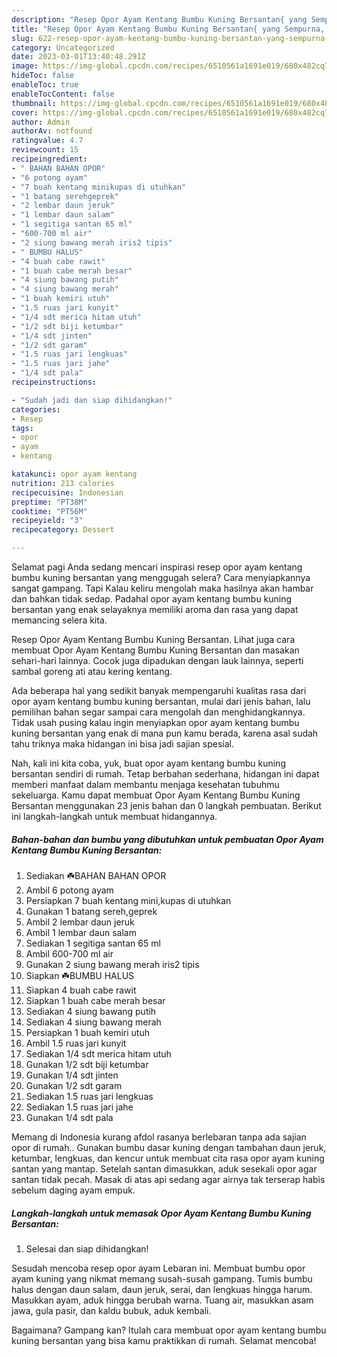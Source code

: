 ```yaml
---
description: "Resep Opor Ayam Kentang Bumbu Kuning Bersantan{ yang Sempurna,  Menu Buat lebaran"
title: "Resep Opor Ayam Kentang Bumbu Kuning Bersantan{ yang Sempurna,  Menu Buat lebaran"
slug: 622-resep-opor-ayam-kentang-bumbu-kuning-bersantan-yang-sempurna-menu-buat-lebaran
category: Uncategorized
date: 2023-03-01T13:40:48.291Z
image: https://img-global.cpcdn.com/recipes/6510561a1691e019/680x482cq70/opor-ayam-kentang-bumbu-kuning-bersantan-foto-resep-utama.jpg
hideToc: false
enableToc: true
enableTocContent: false
thumbnail: https://img-global.cpcdn.com/recipes/6510561a1691e019/680x482cq70/opor-ayam-kentang-bumbu-kuning-bersantan-foto-resep-utama.jpg
cover: https://img-global.cpcdn.com/recipes/6510561a1691e019/680x482cq70/opor-ayam-kentang-bumbu-kuning-bersantan-foto-resep-utama.jpg
author: Admin
authorAv: notfound
ratingvalue: 4.7
reviewcount: 15
recipeingredient:
- " BAHAN BAHAN OPOR"
- "6 potong ayam"
- "7 buah kentang minikupas di utuhkan"
- "1 batang serehgeprek"
- "2 lembar daun jeruk"
- "1 lembar daun salam"
- "1 segitiga santan 65 ml"
- "600-700 ml air"
- "2 siung bawang merah iris2 tipis"
- " BUMBU HALUS"
- "4 buah cabe rawit"
- "1 buah cabe merah besar"
- "4 siung bawang putih"
- "4 siung bawang merah"
- "1 buah kemiri utuh"
- "1.5 ruas jari kunyit"
- "1/4 sdt merica hitam utuh"
- "1/2 sdt biji ketumbar"
- "1/4 sdt jinten"
- "1/2 sdt garam"
- "1.5 ruas jari lengkuas"
- "1.5 ruas jari jahe"
- "1/4 sdt pala"
recipeinstructions:

- "Sudah jadi dan siap dihidangkan!"
categories:
- Resep
tags:
- opor
- ayam
- kentang

katakunci: opor ayam kentang 
nutrition: 213 calories
recipecuisine: Indonesian
preptime: "PT38M"
cooktime: "PT56M"
recipeyield: "3"
recipecategory: Dessert

---
```



Selamat pagi Anda sedang mencari inspirasi resep opor ayam kentang bumbu kuning bersantan yang menggugah selera? Cara menyiapkannya sangat gampang. Tapi Kalau keliru mengolah maka hasilnya akan hambar dan bahkan tidak sedap. Padahal opor ayam kentang bumbu kuning bersantan yang enak selayaknya memiliki aroma dan rasa yang dapat memancing selera kita.


Resep Opor Ayam Kentang Bumbu Kuning Bersantan. Lihat juga cara membuat Opor Ayam Kentang Bumbu Kuning Bersantan dan masakan sehari-hari lainnya. Cocok juga dipadukan dengan lauk lainnya, seperti sambal goreng ati atau kering kentang.

Ada beberapa hal yang sedikit banyak mempengaruhi kualitas rasa dari opor ayam kentang bumbu kuning bersantan, mulai dari jenis bahan, lalu pemilihan bahan segar sampai cara mengolah dan menghidangkannya. Tidak usah pusing kalau ingin menyiapkan opor ayam kentang bumbu kuning bersantan yang enak di mana pun kamu berada, karena asal sudah tahu triknya maka hidangan ini bisa jadi sajian spesial.


Nah, kali ini kita coba, yuk, buat opor ayam kentang bumbu kuning bersantan sendiri di rumah. Tetap berbahan sederhana, hidangan ini dapat memberi manfaat dalam membantu menjaga kesehatan tubuhmu sekeluarga. Kamu dapat membuat Opor Ayam Kentang Bumbu Kuning Bersantan menggunakan 23 jenis bahan dan 0 langkah pembuatan. Berikut ini langkah-langkah untuk membuat hidangannya.

<!--inarticleads1-->

##### Bahan-bahan dan bumbu yang dibutuhkan untuk pembuatan Opor Ayam Kentang Bumbu Kuning Bersantan:

1. Sediakan  ☘️BAHAN BAHAN OPOR
1. Ambil 6 potong ayam
1. Persiapkan 7 buah kentang mini,kupas di utuhkan
1. Gunakan 1 batang sereh,geprek
1. Ambil 2 lembar daun jeruk
1. Ambil 1 lembar daun salam
1. Sediakan 1 segitiga santan 65 ml
1. Ambil 600-700 ml air
1. Gunakan 2 siung bawang merah iris2 tipis
1. Siapkan  ☘️BUMBU HALUS
1. Siapkan 4 buah cabe rawit
1. Siapkan 1 buah cabe merah besar
1. Sediakan 4 siung bawang putih
1. Sediakan 4 siung bawang merah
1. Persiapkan 1 buah kemiri utuh
1. Ambil 1.5 ruas jari kunyit
1. Sediakan 1/4 sdt merica hitam utuh
1. Gunakan 1/2 sdt biji ketumbar
1. Gunakan 1/4 sdt jinten
1. Gunakan 1/2 sdt garam
1. Sediakan 1.5 ruas jari lengkuas
1. Sediakan 1.5 ruas jari jahe
1. Gunakan 1/4 sdt pala


Memang di Indonesia kurang afdol rasanya berlebaran tanpa ada sajian opor di rumah.. Gunakan bumbu dasar kuning dengan tambahan daun jeruk, ketumbar, lengkuas, dan kencur untuk membuat cita rasa opor ayam kuning santan yang mantap. Setelah santan dimasukkan, aduk sesekali opor agar santan tidak pecah. Masak di atas api sedang agar airnya tak terserap habis sebelum daging ayam empuk. 

<!--inarticleads2-->

##### Langkah-langkah untuk memasak Opor Ayam Kentang Bumbu Kuning Bersantan:


1. Selesai dan siap dihidangkan!

Sesudah mencoba resep opor ayam Lebaran ini. Membuat bumbu opor ayam kuning yang nikmat memang susah-susah gampang. Tumis bumbu halus dengan daun salam, daun jeruk, serai, dan lengkuas hingga harum. Masukkan ayam, aduk hingga berubah warna. Tuang air, masukkan asam jawa, gula pasir, dan kaldu bubuk, aduk kembali. 

Bagaimana? Gampang kan? Itulah cara membuat opor ayam kentang bumbu kuning bersantan yang bisa kamu praktikkan di rumah. Selamat mencoba!
